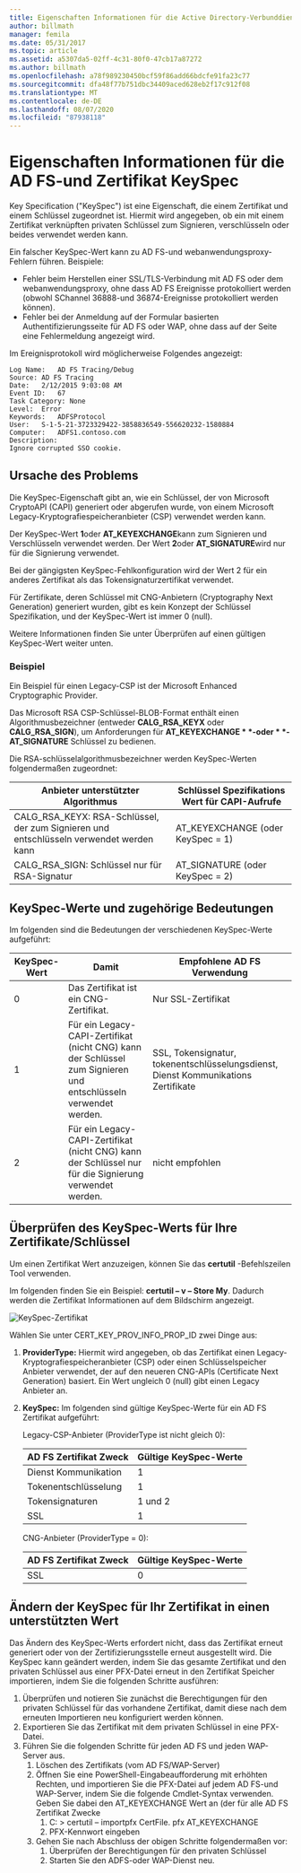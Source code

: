 ```yaml
---
title: Eigenschaften Informationen für die Active Directory-Verbunddienste (AD FS)-und Zertifikat Schlüssel Spezifikation
author: billmath
manager: femila
ms.date: 05/31/2017
ms.topic: article
ms.assetid: a5307da5-02ff-4c31-80f0-47cb17a87272
ms.author: billmath
ms.openlocfilehash: a78f989230450bcf59f86add66bdcfe91fa23c77
ms.sourcegitcommit: dfa48f77b751dbc34409aced628eb2f17c912f08
ms.translationtype: MT
ms.contentlocale: de-DE
ms.lasthandoff: 08/07/2020
ms.locfileid: "87938118"
---
```

# <a name="ad-fs-and-certificate-keyspec-property-information"></a>Eigenschaften Informationen für die AD FS-und Zertifikat KeySpec
Key Specification ("KeySpec") ist eine Eigenschaft, die einem Zertifikat und einem Schlüssel zugeordnet ist. Hiermit wird angegeben, ob ein mit einem Zertifikat verknüpften privaten Schlüssel zum Signieren, verschlüsseln oder beides verwendet werden kann.

Ein falscher KeySpec-Wert kann zu AD FS-und webanwendungsproxy-Fehlern führen. Beispiele:


- Fehler beim Herstellen einer SSL/TLS-Verbindung mit AD FS oder dem webanwendungsproxy, ohne dass AD FS Ereignisse protokolliert werden (obwohl SChannel 36888-und 36874-Ereignisse protokolliert werden können).
- Fehler bei der Anmeldung auf der Formular basierten Authentifizierungsseite für AD FS oder WAP, ohne dass auf der Seite eine Fehlermeldung angezeigt wird.

Im Ereignisprotokoll wird möglicherweise Folgendes angezeigt:

```
Log Name:   AD FS Tracing/Debug
Source: AD FS Tracing
Date:   2/12/2015 9:03:08 AM
Event ID:   67
Task Category: None
Level:  Error
Keywords:   ADFSProtocol
User:   S-1-5-21-3723329422-3858836549-556620232-1580884
Computer:   ADFS1.contoso.com
Description:
Ignore corrupted SSO cookie.
```

## <a name="what-causes-the-problem"></a>Ursache des Problems
Die KeySpec-Eigenschaft gibt an, wie ein Schlüssel, der von Microsoft CryptoAPI (CAPI) generiert oder abgerufen wurde, von einem Microsoft Legacy-Kryptografiespeicheranbieter (CSP) verwendet werden kann.

Der KeySpec-Wert **1**oder **AT_KEYEXCHANGE**kann zum Signieren und Verschlüsseln verwendet werden.  Der Wert **2**oder **AT_SIGNATURE**wird nur für die Signierung verwendet.

Bei der gängigsten KeySpec-Fehlkonfiguration wird der Wert 2 für ein anderes Zertifikat als das Tokensignaturzertifikat verwendet.

Für Zertifikate, deren Schlüssel mit CNG-Anbietern (Cryptography Next Generation) generiert wurden, gibt es kein Konzept der Schlüssel Spezifikation, und der KeySpec-Wert ist immer 0 (null).

Weitere Informationen finden Sie unter Überprüfen auf einen gültigen KeySpec-Wert weiter unten.

### <a name="example"></a>Beispiel
Ein Beispiel für einen Legacy-CSP ist der Microsoft Enhanced Cryptographic Provider.

Das Microsoft RSA CSP-Schlüssel-BLOB-Format enthält einen Algorithmusbezeichner (entweder **CALG_RSA_KEYX** oder **CALG_RSA_SIGN**), um Anforderungen für <strong>AT_KEYEXCHANGE * *-oder * *-AT_SIGNATURE</strong> Schlüssel zu bedienen.

Die RSA-schlüsselalgorithmusbezeichner werden KeySpec-Werten folgendermaßen zugeordnet:

| Anbieter unterstützter Algorithmus| Schlüssel Spezifikations Wert für CAPI-Aufrufe |
| --- | --- |
|CALG_RSA_KEYX: RSA-Schlüssel, der zum Signieren und entschlüsseln verwendet werden kann| AT_KEYEXCHANGE (oder KeySpec = 1)|
CALG_RSA_SIGN: Schlüssel nur für RSA-Signatur |AT_SIGNATURE (oder KeySpec = 2)|

## <a name="keyspec-values-and-associated-meanings"></a>KeySpec-Werte und zugehörige Bedeutungen
Im folgenden sind die Bedeutungen der verschiedenen KeySpec-Werte aufgeführt:

|KeySpec-Wert|Damit|Empfohlene AD FS Verwendung|
| --- | --- | --- |
|0|Das Zertifikat ist ein CNG-Zertifikat.|Nur SSL-Zertifikat|
|1|Für ein Legacy-CAPI-Zertifikat (nicht CNG) kann der Schlüssel zum Signieren und entschlüsseln verwendet werden.|    SSL, Tokensignatur, tokenentschlüsselungsdienst, Dienst Kommunikations Zertifikate|
|2|Für ein Legacy-CAPI-Zertifikat (nicht CNG) kann der Schlüssel nur für die Signierung verwendet werden.|nicht empfohlen|

## <a name="how-to-check-the-keyspec-value-for-your-certificates--keys"></a>Überprüfen des KeySpec-Werts für Ihre Zertifikate/Schlüssel
Um einen Zertifikat Wert anzuzeigen, können Sie das **certutil** -Befehlszeilen Tool verwenden.

Im folgenden finden Sie ein Beispiel: **certutil – v – Store My**.  Dadurch werden die Zertifikat Informationen auf dem Bildschirm angezeigt.

![KeySpec-Zertifikat](media/AD-FS-and-KeySpec-Property/keyspec1.png)

Wählen Sie unter CERT_KEY_PROV_INFO_PROP_ID zwei Dinge aus:


1. **ProviderType:** Hiermit wird angegeben, ob das Zertifikat einen Legacy-Kryptografiespeicheranbieter (CSP) oder einen Schlüsselspeicher Anbieter verwendet, der auf den neueren CNG-APIs (Certificate Next Generation) basiert.  Ein Wert ungleich 0 (null) gibt einen Legacy Anbieter an.
2. **KeySpec:** Im folgenden sind gültige KeySpec-Werte für ein AD FS Zertifikat aufgeführt:

   Legacy-CSP-Anbieter (ProviderType ist nicht gleich 0):

   |AD FS Zertifikat Zweck|Gültige KeySpec-Werte|
   | --- | --- |
   |Dienst Kommunikation|1|
   |Tokenentschlüsselung|1|
   |Tokensignaturen|1 und 2|
   |SSL|1|

   CNG-Anbieter (ProviderType = 0):

   |AD FS Zertifikat Zweck|Gültige KeySpec-Werte|
   | --- | --- |
   |SSL|0|

## <a name="how-to-change-the-keyspec-for-your-certificate-to-a-supported-value"></a>Ändern der KeySpec für Ihr Zertifikat in einen unterstützten Wert
Das Ändern des KeySpec-Werts erfordert nicht, dass das Zertifikat erneut generiert oder von der Zertifizierungsstelle erneut ausgestellt wird.  Die KeySpec kann geändert werden, indem Sie das gesamte Zertifikat und den privaten Schlüssel aus einer PFX-Datei erneut in den Zertifikat Speicher importieren, indem Sie die folgenden Schritte ausführen:


1. Überprüfen und notieren Sie zunächst die Berechtigungen für den privaten Schlüssel für das vorhandene Zertifikat, damit diese nach dem erneuten Importieren neu konfiguriert werden können.
2. Exportieren Sie das Zertifikat mit dem privaten Schlüssel in eine PFX-Datei.
3. Führen Sie die folgenden Schritte für jeden AD FS und jeden WAP-Server aus.
    1. Löschen des Zertifikats (vom AD FS/WAP-Server)
    2. Öffnen Sie eine PowerShell-Eingabeaufforderung mit erhöhten Rechten, und importieren Sie die PFX-Datei auf jedem AD FS-und WAP-Server, indem Sie die folgende Cmdlet-Syntax verwenden. Geben Sie dabei den AT_KEYEXCHANGE Wert an (der für alle AD FS Zertifikat Zwecke
        1. C: \> certutil – importpfx CertFile. pfx AT_KEYEXCHANGE
        2. PFX-Kennwort eingeben
    3. Gehen Sie nach Abschluss der obigen Schritte folgendermaßen vor:
        1. Überprüfen der Berechtigungen für den privaten Schlüssel
        2. Starten Sie den ADFS-oder WAP-Dienst neu.





